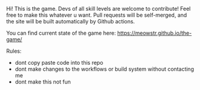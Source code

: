 Hi! This is the game. Devs of all skill levels are welcome to contribute! Feel free to make this whatever u want. Pull requests will be self-merged, and the site will be built automatically by Github actions.

You can find current state of the game here: https://meowstr.github.io/the-game/

Rules:
- dont copy paste code into this repo
- dont make changes to the workflows or build system without contacting me
- dont make this not fun
